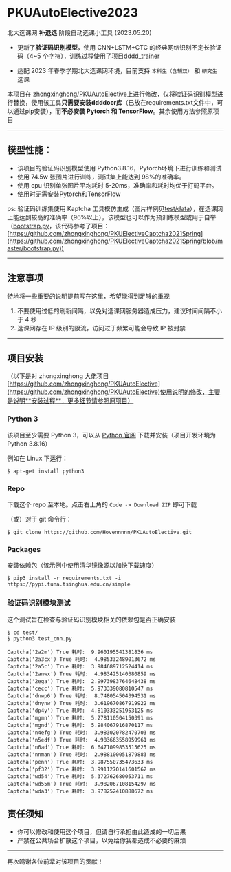# PKUAutoElective2023

北大选课网 **补退选** 阶段自动选课小工具 (2023.05.20)

- 更新了**验证码识别模型**，使用 CNN+LSTM+CTC 的经典网络识别不定长验证码（4~5 个字符），训练过程使用了项目[dddd_trainer](https://github.com/sml2h3/dddd_trainer)

- 适配 2023 年春季学期北大选课网环境，目前支持 `本科生（含辅双）` 和 `研究生` 选课

本项目在 [zhongxinghong/PKUAutoElective](https://github.com/zhongxinghong/PKUAutoElective)上进行修改，仅将验证码识别模型进行替换，使用该工具**只需要安装ddddocr库**（已放在requirements.txt文件中，可以通过pip安装），而**不必安装 Pytorch 和 TensorFlow**。其余使用方法参照原项目

---

## 模型性能：

- 该项目的验证码识别模型使用 Python3.8.16，Pytorch环境下进行训练和测试
- 使用 74.5w 张图片进行训练，测试集上能达到 98%的准确率。
- 使用 cpu 识别单张图片平均耗时 5-20ms，准确率和耗时均优于打码平台。
- 使用时无需安装Pytorch和TensorFlow

ps: 验证码训练集使用 Kaptcha 工具模仿生成（图片样例见[test/data](./test/data)），在选课网上能达到较高的准确率（96%以上），该模型也可以作为预训练模型或用于自举（[bootstrap.py](./bootstrap.py)，该代码参考了项目：[https://github.com/zhongxinghong/PKUElectiveCaptcha2021Spring](https://github.com/zhongxinghong/PKUElectiveCaptcha2021Spring/blob/master/bootstrap.py))

---

## 注意事项

特地将一些重要的说明提前写在这里，希望能得到足够的重视

1. 不要使用过低的刷新间隔，以免对选课网服务器造成压力，建议时间间隔不小于 4 秒
2. 选课网存在 IP 级别的限流，访问过于频繁可能会导致 IP 被封禁

---

## 项目安装

（以下是对 zhongxinghong 大佬项目[https://github.com/zhongxinghong/PKUAutoElective](https://github.com/zhongxinghong/PKUAutoElective)使用说明的修改，主要是说明**安装过程**，更多细节请参照原项目）

### Python 3

该项目至少需要 Python 3，可以从 [Python 官网](https://www.python.org/) 下载并安装（项目开发环境为 Python 3.8.16）

例如在 Linux 下运行：

```console
$ apt-get install python3
```

### Repo

下载这个 repo 至本地。点击右上角的 `Code -> Download ZIP` 即可下载

（或）对于 git 命令行：

```console
$ git clone https://github.com/Hovennnnn/PKUAutoElective.git
```

### Packages

安装依赖包（该示例中使用清华镜像源以加快下载速度）

```console
$ pip3 install -r requirements.txt -i https://pypi.tuna.tsinghua.edu.cn/simple
```


### 验证码识别模块测试

这个测试旨在检查与验证码识别模块相关的依赖包是否正确安装

```console
$ cd test/
$ python3 test_cnn.py

Captcha('2a2m') True 耗时:  9.960195541381836 ms
Captcha('2a3cx') True 耗时:  4.985332489013672 ms
Captcha('2a5c') True 耗时:  3.984689712524414 ms
Captcha('2anwx') True 耗时:  4.983425140380859 ms
Captcha('2ega') True 耗时:  2.9973983764648438 ms
Captcha('cecc') True 耗时:  5.973339080810547 ms
Captcha('dnwp6') True 耗时:  8.748054504394531 ms
Captcha('dnynw') True 耗时:  3.619670867919922 ms
Captcha('dp4y') True 耗时:  4.810333251953125 ms
Captcha('mgmn') True 耗时:  5.278110504150391 ms
Captcha('mgnd') True 耗时:  5.984067916870117 ms
Captcha('n4efg') True 耗时:  3.983020782470703 ms
Captcha('n5edf') True 耗时:  4.983663558959961 ms
Captcha('n6ad') True 耗时:  6.6471099853515625 ms
Captcha('nnman') True 耗时:  2.988100051879883 ms
Captcha('penn') True 耗时:  3.987550735473633 ms
Captcha('pf32') True 耗时:  3.9911270141601562 ms
Captcha('wd54') True 耗时:  5.372762680053711 ms
Captcha('wd55m') True 耗时:  3.982067108154297 ms
Captcha('wda3') True 耗时:  3.978252410888672 ms
```

## 责任须知

- 你可以修改和使用这个项目，但请自行承担由此造成的一切后果
- 严禁在公共场合扩散这个项目，以免给你我都造成不必要的麻烦

---

再次鸣谢各位前辈对该项目的贡献！
